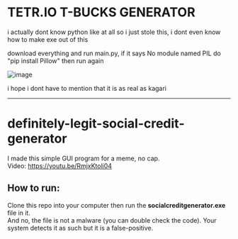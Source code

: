 # TETR.IO T-BUCKS GENERATOR

i actually dont know python like at all so i just stole this, i dont even know how to make exe out of this

download everything and run main.py, if it says No module named PIL do "pip install Pillow" then run again

![image](https://user-images.githubusercontent.com/62716710/136877064-b90100b1-2f6b-4331-9715-97e3e4df8d71.png)

i hope i dont have to mention that it is as real as kagari

---
# definitely-legit-social-credit-generator

I made this simple GUI program for a meme, no cap.<br />
Video: https://youtu.be/RmjxKtoli04<br />

## How to run:
Clone this repo into your computer then run the **socialcreditgenerator.exe** file in it. <br />
And no, the file is not a malware (you can double check the code). Your system detects it as such but it is a false-positive.
